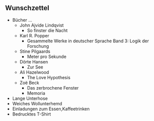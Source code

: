 ## Wunschzettel
* Bücher ...
  * John Ajvide Lindqvist
    * So finster die Nacht
  * Karl R. Popper
    * Gesammelte Werke in deutscher Sprache Band 3: Logik der Forschung
  * Stine Pilgaards
    * Meter pro Sekunde
  * Dörte Hansen
    * Zur See
  * Ali Hazelwood 
    * The Love Hypothesis
  * Zoë Beck
    * Das zerbrochene Fenster
    * Memoria
* Lange Unterhose
* Weiches Wollunterhemd
* Einladungen zum Essen,Kaffeetrinken
* Bedrucktes T-Shirt
